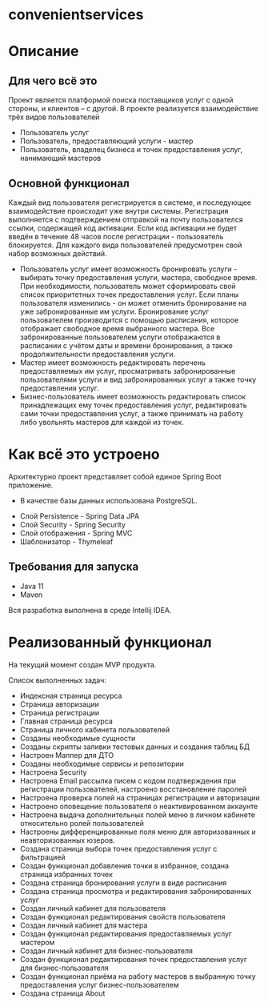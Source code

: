 # convenientservices
# Описание
## Для чего всё это
Проект является платформой поиска поставщиков услуг с одной стороны, и клиентов – с другой.
В проекте реализуется взаимодействие трёх видов пользователей
* Пользователь услуг
* Пользователь, предоставляющий услуги - мастер
* Пользователь, владелец бизнеса и точек предоставления услуг, нанимающий мастеров

## Основной функционал
Каждый вид пользователя регистрируется в системе, и последующее взаимодействие происходит уже внутри системы. Регистрация выполняется с подтверждением отправкой на почту пользователся ссылки, содержащей код активации. Если код активации не будет введён в течение 48 часов после регистрации - пользователь блокируется.
Для каждого вида пользователей предусмотрен свой набор возможных действий.
- Пользователь услуг имеет возможность бронировать услуги - выбирать точку предоставления услуги, мастера, свободное время. При необходимости, пользователь может сформировать свой список приоритетных точек предоставления услуг. Если планы пользователя изменились - он может отменить бронирование на уже забронированные им услуги. Бронирование услуг пользователем производится с помощью расписания, которое отображает свободное время выбранного мастера. Все забронированные пользователем услуги отображаются в расписании с учётом даты и времени бронирования, а также продолжительности предоставления услуги.
- Мастер имеет возможность редактировать перечень предоставляемых им услуг, просматривать забронированные пользователями услуги и вид забронированных услуг а также точку предоставления услуг.
- Бизнес-пользователь имеет возможность редактировать список принадлежащих ему точек предоставления услуг, редактировать сами точки предоставления услуг, а также принимать на работу либо увольнять мастеров для каждой из точек.

# Как всё это устроено
Архитектурно проект представляет собой единое Spring Boot приложение.
- В качестве базы данных использована PostgreSQL.
* Слой Persistence - Spring Data JPA
* Слой Security - Spring Security
* Слой отображения - Spring MVC
* Шаблонизатор - Thymeleaf

## Требования для запуска

- Java 11
- Maven

Вся разработка выполнена в среде Intellij IDEA.

# Реализованный функционал
На текущий момент создан MVP продукта.

Список выполненных задач:
* Индексная страница ресурса
* Страница авторизации
* Страница регистрации
* Главная страница ресурса
* Страница личного кабинета пользователей
* Созданы необходимые сущности
* Созданы скрипты заливки тестовых данных и создания таблиц БД
* Настроен Маппер для ДТО
* Созданы необходимые сервисы и репозитории
* Настроена Security
* Настроена Email рассылка писем с кодом подтверждения при регистрации пользователей, настроено восстановление паролей
* Настроена проверка полей на страницах регистрации и авторизации
* Настроено оповещение пользователя о неактивированном аккаунте
* Настроена выдача дополнительных полей меню в личном кабинете относительно ролей пользователей
* Настроены дифференцированные поля меню для авторизованных и неавторизованных юзеров.
* Создана страница выбора точек предоставления услуг с фильтрацией
* Создан функционал добавления точки в избранное, создана страница избранных точек
* Создана страница бронирования услуги в виде расписания
* Создана страница просмотра и редактирования забронированных услуг
* Создан личный кабинет для пользователя
* Создан функционал редактирования свойств пользователя
* Создан личный кабинет для мастера
* Создан функционал редактирования предоставляемых услуг мастером
* Создан личный кабинет для бизнес-пользователя
* Создан функционал редактирования точек предоставления услуг для бизнес-пользователя
* Создан функционал приёма на работу мастеров в выбранную точку предоставления услуг бизнес-пользователем
* Создана страница About

